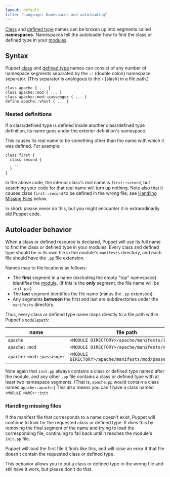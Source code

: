 ```yaml
---
layout: default
title: "Language: Namespaces and autoloading"
---
```


[classes]: ./lang_classes.html
[define]: ./lang_defined_types.html
[variables]: ./lang_variables.html
[modulepath]: ./dirs_modulepath.html
[module]: ./modules_fundamentals.html
[scopes]: ./lang_scope.html
[include]: ./lang_classes.html#using-include
[PUP-121]: https://tickets.puppetlabs.com/browse/PUP-121
[inherits]: ./lang_classes.html#inheritance
[allowed]: ./lang_reserved.html#classes-and-defined-types
[relative_below]: #aside-historical-context


[Class][classes] and [defined type][define] names can be broken up into segments called **namespaces.** Namespaces tell the autoloader how to find the class or defined type in your [modules][module].

## Syntax


Puppet [class][classes] and [defined type][define] names can consist of any number of namespace segments separated by the `::` (double colon) namespace separator. (This separator is analogous to the `/` \[slash\] in a file path.)

``` puppet
class apache { ... }
class apache::mod { ... }
class apache::mod::passenger { ... }
define apache::vhost { ... }
```

### Nested definitions

If a class/defined type is defined inside another class/defined type definition, its name goes under the exterior definition's namespace.

This causes its real name to be something other than the name with which it was defined. For example:

``` puppet
class first {
  class second {
    ...
  }
}
```

In the above code, the interior class's real name is `first::second`, but searching your code for that real name will turn up nothing. Note also that it causes class `first::second` to be defined in the wrong file; see [Handling Missing Files](#handling-missing-files) below.

In short: please never do this, but you might encounter it in extraordinarily old Puppet code.

## Autoloader behavior


When a class or defined resource is declared, Puppet will use its full name to find the class or defined type in your modules. Every class and defined type should be in its own file in the module's `manifests` directory, and each file should have the `.pp` file extension.

Names map to file locations as follows:

* The **first** segment in a name (excluding the empty "top" namespace) identifies the [module][]. (If this is the **only** segment, the file name will be `init.pp`.)
* The **last** segment identifies the file name (minus the `.pp` extension).
* Any segments **between** the first and last are subdirectories under the `manifests` directory.

Thus, every class or defined type name maps directly to a file path within Puppet's [`modulepath`][modulepath]:

name                     | file path
------------------------ | ---------
`apache`                 | `<MODULE DIRECTORY>/apache/manifests/init.pp`
`apache::mod`            | `<MODULE DIRECTORY>/apache/manifests/mod.pp`
`apache::mod::passenger` | `<MODULE DIRECTORY>/apache/manifests/mod/passenger.pp`

Note again that `init.pp` always contains a class or defined type named after the module, and any other `.pp` file contains a class or defined type with at least two namespace segments. (That is, `apache.pp` would contain a class named `apache::apache`.) This also means you can't have a class named `<MODULE NAME>::init`.

### Handling missing files

If the manifest file that corresponds to a name doesn't exist, Puppet will continue to look for the requested class or defined type. It does this by removing the final segment of the name and trying to load the corresponding file, continuing to fall back until it reaches the module's `init.pp` file.

Puppet will load the first file it finds like this, and will raise an error if that file doesn't contain the requested class or defined type.

This behavior allows you to put a class or defined type in the wrong file and still have it work, but please don't do that.
